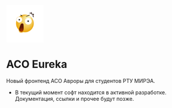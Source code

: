 <img width="100px" src="static/eureka-transparent.png" alt="Eureka"/>

# ACO Eureka

Новый фронтенд АСО Авроры для студентов РТУ МИРЭА.

- В текущий момент софт находится в активной разработке. Документация, ссылки и прочее будут позже.